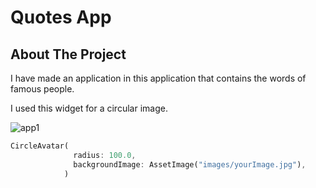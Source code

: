 # Quotes App



## About The Project

I have made an application in this application that contains the words of 
famous people.


I used this widget for a circular image.

![app1](https://user-images.githubusercontent.com/79968953/156404830-3086547c-a172-448d-a3f3-1c9154acb360.PNG)

```dart
CircleAvatar(
              radius: 100.0,
              backgroundImage: AssetImage("images/yourImage.jpg"),
            )
```


